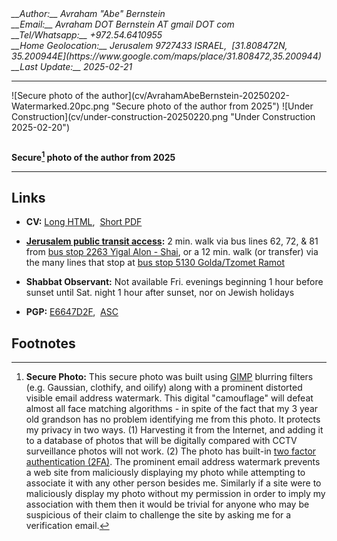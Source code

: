 <address markdown="1">
__Author:__ Avraham "Abe" Bernstein
<br/>__Email:__ Avraham DOT Bernstein AT gmail DOT com
<br/>__Tel/Whatsapp:__ +972.54.6410955
<br/>__Home Geolocation:__ Jerusalem 9727433 ISRAEL,&nbsp;&nbsp;[31.808472N, 35.200944E](https://www.google.com/maps/place/31.808472,35.200944)
<br/>__Last Update:__ 2025-02-21
</address>

<table markdown="1">
<hr>
<hd>
![Secure photo of the author](cv/AvrahamAbeBernstein-20250202-Watermarked.20pc.png "Secure photo of the author from 2025")
</hd>
<hd>
![Under Construction](cv/under-construction-20250220.png "Under Construction 2025-02-20")
</hd>
</hr>
</table>

__Secure[^secure] photo of the author from 2025__

---

## Links

*  __CV:__ [Long HTML](cv/AvrahamAbeBernstein-CV.html),&nbsp;&nbsp;[Short PDF](cv/AvrahamAbeBernstein-CV.pdf)

* __[Jerusalem public transit access](https://moovitapp.com/index/en/public_transit-Jerusalem-Israel-site_21889814-1):__ 2 min. walk via bus lines 62, 72, & 81 from [bus stop 2263 Yigal Alon - Shai](https://www.google.com/maps/place/%D7%99%D7%92%D7%90%D7%9C+%D7%90%D7%9C%D7%95%D7%9F%2F%D7%A9''%D7%99%E2%80%AD/@31.8084194,35.200695,18.75z/data=!4m5!3m4!1s0x1502d611ce627b0d:0x85b254a042ae21b9!8m2!3d31.8089172!4d35.2007217?hl=en-US), or a 12 min. walk (or transfer) via the many lines that stop at [bus stop 5130 Golda/Tzomet Ramot](https://www.google.com/maps/place/Ramot+Junction%2FGolda/@31.8088152,35.2036742,18z/data=!4m5!3m4!1s0x1502d6055edc8dc9:0x9d0c1ea988bd94c2!8m2!3d31.8096483!4d35.2040617?hl=en-US)

* __Shabbat Observant:__ Not available Fri. evenings beginning 1 hour before sunset until Sat. night 1 hour after sunset, nor on Jewish holidays

* __PGP:__ [E6647D2F](https://pgp.mit.edu/pks/lookup?op=vindex&search=0x86EFCDAEE6647D2F),&nbsp;&nbsp;[ASC](https://www.avrahambernstein.com/AvrahamBernstein.asc)

## Footnotes

[^secure]: __Secure Photo:__ This secure photo was built using [GIMP](https://www.gimp.org/) blurring filters (e.g. Gaussian, clothify, and oilify) along with a prominent distorted visible email address watermark. This digital "camouflage" will defeat almost all face matching algorithms - in spite of the fact that my 3 year old grandson has no problem identifying me from this photo. It protects my privacy in two ways. (1) Harvesting it from the Internet, and adding it to a database of photos that will be digitally compared with CCTV surveillance photos will not work. (2) The photo has built-in [two factor authentication (2FA)](https://en.wikipedia.org/wiki/Multi-factor_authentication). The prominent email address watermark prevents a web site from maliciously displaying my photo while attempting to associate it with any other person besides me. Similarly if a site were to maliciously display my photo without my permission in order to imply my association with them then it would be trivial for anyone who may be suspicious of their claim to challenge the site by asking me for a verification email.
